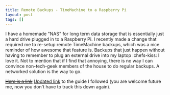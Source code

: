 ```yaml
---
title: Remote Backups - TimeMachine to a Raspberry Pi
layout: post
tags: []
---
```


I have a homemade "NAS" for long term data storage that is essentially just a hard drive plugged in to a Raspberry Pi. I recently made a change that required me to re-setup remote TimeMachine backups, which was a nice reminder of how awesome that feature is. Backups that just happen without having to remember to plug an external drive into my laptop :chefs-kiss: I love it. Not to mention that if I find that annoying, there is no way I can convince non-tech-geek members of the house to do regular backups. A networked solution is the way to go.

~~[Here is a link][1]~~ [Updated link][2] to the guide I followed (you are welcome future me, now you don't have to track this down again).

[1]: https://jeremycollins.net/using-a-raspberry-pi-as-a-nas-mac-os-time-machine-2020-edition
[2]: https://www.jeremycollins.net/using-a-raspberry-pi-as-a-nas-mac-os-time-machine
